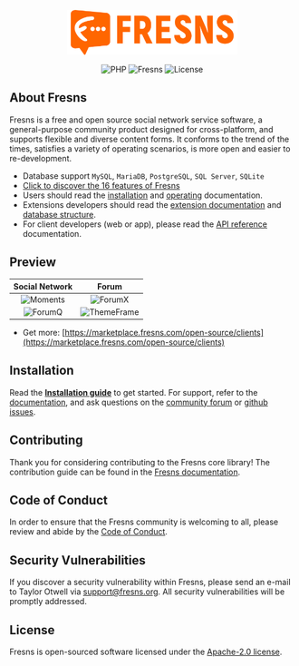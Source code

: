 <p align="center"><a href="https://fresns.org" target="_blank"><img src="https://raw.githubusercontent.com/fresns/docs/main/images/Fresns-Logo(orange).png" width="300"></a></p>

<p align="center">
<img src="https://img.shields.io/packagist/dependency-v/fresns/fresns/php" alt="PHP">
<img src="https://img.shields.io/github/v/release/fresns/fresns?color=orange" alt="Fresns">
<img src="https://img.shields.io/github/license/fresns/fresns" alt="License">
</p>

## About Fresns

Fresns is a free and open source social network service software, a general-purpose community product designed for cross-platform, and supports flexible and diverse content forms. It conforms to the trend of the times, satisfies a variety of operating scenarios, is more open and easier to re-development.

- Database support `MySQL`, `MariaDB`, `PostgreSQL`, `SQL Server`, `SQLite`
- [Click to discover the 16 features of Fresns](https://fresns.org/guide/features.html)
- Users should read the [installation](https://fresns.org/guide/install.html) and [operating](https://fresns.org/guide/operating.html) documentation.
- Extensions developers should read the [extension documentation](https://fresns.org/extensions/) and [database structure](https://fresns.org/database/).
- For client developers (web or app), please read the [API reference](https://fresns.org/api/) documentation.

## Preview

| Social Network | Forum |
| :---: | :---: |
| ![Moments](https://files.fresns.org/wiki/previews/Moments.png) | ![ForumX](https://files.fresns.org/wiki/previews/ForumX.png) |
| ![ForumQ](https://files.fresns.org/wiki/previews/ForumQ.png) | ![ThemeFrame](https://files.fresns.org/wiki/previews/ThemeFrame.png) |

- Get more: [https://marketplace.fresns.com/open-source/clients](https://marketplace.fresns.com/open-source/clients)

## Installation

Read the [**Installation guide**](https://fresns.org/guide/install.html) to get started. For support, refer to the [documentation](https://fresns.org/guide/), and ask questions on the [community forum](https://discuss.fresns.com/) or [github issues](https://github.com/fresns/fresns/issues).

## Contributing

Thank you for considering contributing to the Fresns core library! The contribution guide can be found in the [Fresns documentation](https://fresns.org/community/join.html).

## Code of Conduct

In order to ensure that the Fresns community is welcoming to all, please review and abide by the [Code of Conduct](https://fresns.org/community/join.html#code-of-conduct).

## Security Vulnerabilities

If you discover a security vulnerability within Fresns, please send an e-mail to Taylor Otwell via [support@fresns.org](mailto:support@fresns.org). All security vulnerabilities will be promptly addressed.

## License

Fresns is open-sourced software licensed under the [Apache-2.0 license](https://github.com/fresns/fresns/blob/main/LICENSE).
